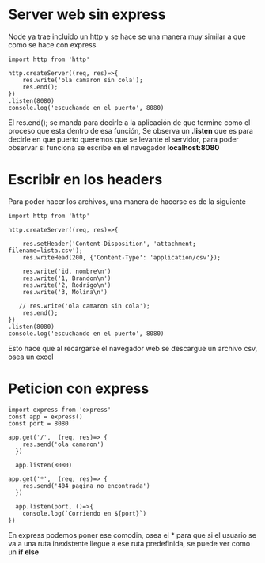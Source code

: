 # Server web sin express
Node ya trae incluido un http y se hace se una manera muy similar a que como se hace con express
```
import http from 'http'

http.createServer((req, res)=>{
    res.write('ola camaron sin cola');
    res.end();
})
.listen(8080)
console.log('escuchando en el puerto', 8080)
```
El res.end(); se manda para decirle a la aplicación de que termine como el proceso que esta dentro de esa función, Se observa un **.listen** que es para decirle en que puerto queremos que se levante el servidor, para poder observar si funciona se escribe en el navegador **localhost:8080**

# Escribir en los headers
Para poder hacer los archivos, una manera de hacerse es de la siguiente
```
import http from 'http'

http.createServer((req, res)=>{

    res.setHeader('Content-Disposition', 'attachment; filename=lista.csv');
    res.writeHead(200, {'Content-Type': 'application/csv'});

    res.write('id, nombre\n')
    res.write('1, Brandon\n')
    res.write('2, Rodrigo\n')
    res.write('3, Molina\n')
    
   // res.write('ola camaron sin cola');
    res.end();
})
.listen(8080)
console.log('escuchando en el puerto', 8080)
```
Esto hace que al recargarse el navegador web se descargue un archivo csv, osea un excel

# Peticion con express
```
import express from 'express'
const app = express()
const port = 8080

app.get('/',  (req, res)=> {
    res.send('ola camaron')
  })
  
  app.listen(8080)

app.get('*',  (req, res)=> {
    res.send('404 pagina no encontrada')
  })
  
  app.listen(port, ()=>{
    console.log(`Corriendo en ${port}`)
})
```
En express podemos poner ese comodin, osea el * para que si el usuario se va a una ruta inexistente llegue a ese ruta predefinida, se puede ver como un **if else**